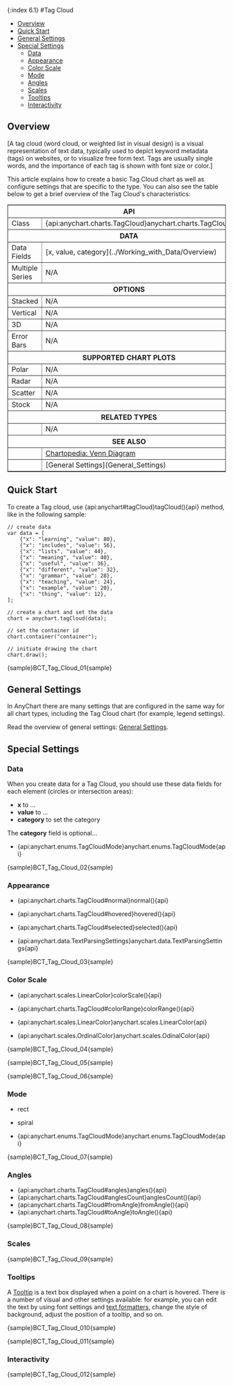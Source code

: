 {:index 6.1}
#Tag Cloud

* [Overview](#overview)
* [Quick Start](#quick_start)
* [General Settings](#general_settings)
* [Special Settings](#special_settings)
  * [Data](#data)
  * [Appearance](#appearance)
  * [Color Scale](#color_scale)
  * [Mode](#mode)
  * [Angles](#angles)
  * [Scales](#scales)
  * [Tooltips](#tooltips)
  * [Interactivity](#interactivity)

## Overview

[A tag cloud (word cloud, or weighted list in visual design) is a visual representation of text data, typically used to depict keyword metadata (tags) on websites, or to visualize free form text. Tags are usually single words, and the importance of each tag is shown with font size or color.]

This article explains how to create a basic Tag Cloud chart as well as configure settings that are specific to the type. You can also see the table below to get a brief overview of the Tag Cloud's characteristics:

<table border="1" class="seriesTABLE">
<tr><th colspan=2>API</th></tr>
<tr><td>Class</td><td>{api:anychart.charts.TagCloud}anychart.charts.TagCloud{api}</td></tr>
<tr><th colspan=2>DATA</th></tr>
<tr><td>Data Fields</td><td>[x, value, category](../Working_with_Data/Overview)</td></tr>
<tr><td>Multiple Series</td><td>N/A</td></tr>
<tr><th colspan=2>OPTIONS</th></tr>
<tr><td>Stacked</td><td>N/A</td></tr>
<tr><td>Vertical</td><td>N/A</td></tr>
<tr><td>3D</td><td>N/A</td></tr>
<tr><td>Error Bars</td><td>N/A</td></tr>
<tr><th colspan=2>SUPPORTED CHART PLOTS</th></tr>
<tr><td>Polar</td><td>N/A</td></tr>
<tr><td>Radar</td><td>N/A</td></tr>
<tr><td>Scatter</td><td>N/A</td></tr>
<tr><td>Stock</td><td>N/A</td></tr>
<tr><th colspan=2>RELATED TYPES</th></tr>
<tr><td></td><td>N/A</td></tr>
<tr><th colspan=2>SEE ALSO</th></tr>
<tr><td></td><td><a href="http://www.anychart.com/chartopedia/chart-types/tag-cloud-chart/" target="_blank">Chartopedia: Venn Diagram</a></td></tr>
<tr><td></td><td>[General Settings](General_Settings)</td></tr>
</table>

## Quick Start

To create a Tag cloud, use {api:anychart#tagCloud}tagCloud(){api} method, like in the following sample:

```
// create data
var data = [
    {"x": "learning", "value": 80},
    {"x": "includes", "value": 56},
    {"x": "lists", "value": 44},
    {"x": "meaning", "value": 40},
    {"x": "useful", "value": 36},
    {"x": "different", "value": 32},
    {"x": "grammar", "value": 28},
    {"x": "teaching", "value": 24},
    {"x": "example", "value": 20},
    {"x": "thing", "value": 12},
];

// create a chart and set the data
chart = anychart.tagCloud(data);

// set the container id
chart.container("container");

// initiate drawing the chart
chart.draw();
```

{sample}BCT\_Tag\_Cloud\_01{sample}

## General Settings

In AnyChart there are many settings that are configured in the same way for all chart types, including the Tag Cloud chart (for example, legend settings).

Read the overview of general settings: [General Settings](General_Settings).

## Special Settings

### Data

When you create data for a Tag Cloud, you should use these data fields for each element (circles or intersection areas):

* **x** to ...
* **value** to ...
* **category** to set the category

The **category** field is optional...

* {api:anychart.enums.TagCloudMode}anychart.enums.TagCloudMode{api}

{sample}BCT\_Tag\_Cloud\_02{sample}

### Appearance

* {api:anychart.charts.TagCloud#normal}normal(){api}
* {api:anychart.charts.TagCloud#hovered}hovered(){api}
* {api:anychart.charts.TagCloud#selected}selected(){api}

* {api:anychart.data.TextParsingSettings}anychart.data.TextParsingSettings{api}

{sample}BCT\_Tag\_Cloud\_03{sample}

### Color Scale

* {api:anychart.scales.LinearColor}colorScale(){api}
* {api:anychart.charts.TagCloud#colorRange}colorRange(){api}

* {api:anychart.scales.LinearColor}anychart.scales.LinearColor{api}
* {api:anychart.scales.OrdinalColor}anychart.scales.OdinalColor{api}

{sample}BCT\_Tag\_Cloud\_04{sample}

{sample}BCT\_Tag\_Cloud\_05{sample}

{sample}BCT\_Tag\_Cloud\_06{sample}

### Mode

* rect
* spiral

* {api:anychart.enums.TagCloudMode}anychart.enums.TagCloudMode{api}

{sample}BCT\_Tag\_Cloud\_07{sample}

### Angles

* {api:anychart.charts.TagCloud#angles}angles(){api}
* {api:anychart.charts.TagCloud#anglesCount}anglesCount(){api}
* {api:anychart.charts.TagCloud#fromAngle}fromAngle(){api}
* {api:anychart.charts.TagCloud#toAngle}toAngle(){api}

{sample}BCT\_Tag\_Cloud\_08{sample}

### Scales

{sample}BCT\_Tag\_Cloud\_09{sample}

### Tooltips

A [Tooltip](../Common_Settings/Tooltip) is a text box displayed when a point on a chart is hovered. There is a number of visual and other settings available: for example, you can edit the text by using font settings and [text formatters](../Common_Settings/Text_Formatters), change the style of background, adjust the position of a tooltip, and so on.

{sample}BCT\_Tag\_Cloud\_010{sample}

{sample}BCT\_Tag\_Cloud\_011{sample}

### Interactivity

{sample}BCT\_Tag\_Cloud\_012{sample}